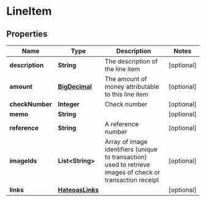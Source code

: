 # LineItem

## Properties
Name | Type | Description | Notes
------------ | ------------- | ------------- | -------------
**description** | **String** | The description of the line item |  [optional]
**amount** | [**BigDecimal**](BigDecimal.md) | The amount of money attributable to this line item |  [optional]
**checkNumber** | **Integer** | Check number |  [optional]
**memo** | **String** |  |  [optional]
**reference** | **String** | A reference number |  [optional]
**imageIds** | **List&lt;String&gt;** | Array of image identifiers (unique to transaction) used to retrieve images of check or transaction receipt |  [optional]
**links** | [**HateoasLinks**](HateoasLinks.md) |  |  [optional]
